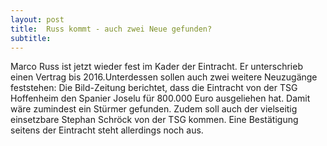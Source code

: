 ```yaml
---
layout: post
title:  Russ kommt - auch zwei Neue gefunden?
subtitle:  
---
```


Marco Russ ist jetzt wieder fest im Kader der Eintracht. Er unterschrieb einen Vertrag bis 2016.Unterdessen sollen auch zwei weitere Neuzugänge feststehen: Die Bild-Zeitung berichtet, dass die Eintracht von der TSG Hoffenheim den Spanier Joselu für 800.000 Euro ausgeliehen hat. Damit wäre zumindest ein Stürmer gefunden. Zudem soll auch der vielseitig einsetzbare Stephan Schröck von der TSG kommen. Eine Bestätigung seitens der Eintracht steht allerdings noch aus.



